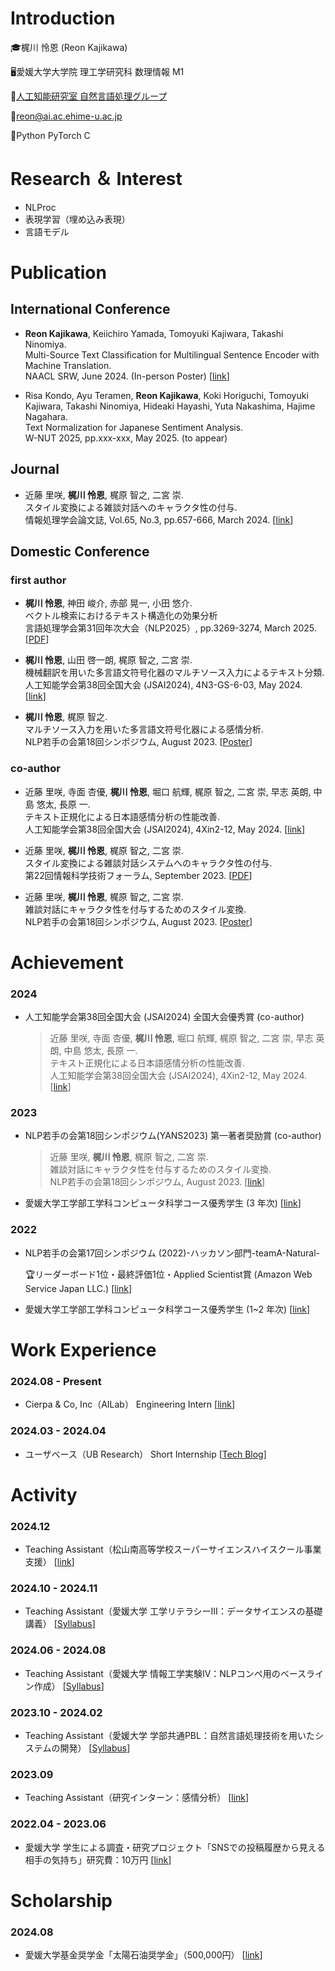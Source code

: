 # Introduction
:mortar_board:梶川 怜恩 (Reon Kajikawa)

🖥️愛媛大学大学院 理工学研究科 数理情報 M1

:microscope:[人工知能研究室 自然言語処理グループ](https://sites.google.com/view/ehime-nlp/)

:postbox:reon@ai.ac.ehime-u.ac.jp

:bug:Python PyTorch C

# Research ＆ Interest
- NLProc
- 表現学習（埋め込み表現）
- 言語モデル

# Publication

## International Conference
- **Reon Kajikawa**, Keiichiro Yamada, Tomoyuki Kajiwara, Takashi Ninomiya. <br>
Multi-Source Text Classification for Multilingual Sentence Encoder with Machine Translation. <br>
NAACL SRW, June 2024. (In-person Poster) [[link](https://aclanthology.org/2024.naacl-srw.24/)]

- Risa Kondo, Ayu Teramen, **Reon Kajikawa**, Koki Horiguchi, Tomoyuki Kajiwara, Takashi Ninomiya, Hideaki Hayashi, Yuta Nakashima, Hajime Nagahara. <br>
Text Normalization for Japanese Sentiment Analysis. <br>
W-NUT 2025, pp.xxx-xxx, May 2025. (to appear)

## Journal
- 近藤 里咲, **梶川 怜恩**, 梶原 智之, 二宮 崇. <br>
スタイル変換による雑談対話へのキャラクタ性の付与. <br>
情報処理学会論文誌, Vol.65, No.3, pp.657-666, March 2024. [[link](https://ipsj.ixsq.nii.ac.jp/ej/?action=pages_view_main&active_action=repository_view_main_item_detail&item_id=233361&item_no=1&page_id=13&block_id=8)]

## Domestic Conference
### first author

- **梶川 怜恩**, 神田 峻介, 赤部 晃一, 小田 悠介. <br>
ベクトル検索におけるテキスト構造化の効果分析 <br>
言語処理学会第31回年次大会（NLP2025）, pp.3269-3274, March 2025. [[PDF](https://www.anlp.jp/proceedings/annual_meeting/2025/pdf_dir/P8-13.pdf)]

- **梶川 怜恩**, 山田 啓一朗, 梶原 智之, 二宮 崇. <br>
機械翻訳を用いた多言語文符号化器のマルチソース入力によるテキスト分類. <br>
人工知能学会第38回全国大会 (JSAI2024), 4N3-GS-6-03, May 2024. [[link](https://www.jstage.jst.go.jp/article/pjsai/JSAI2024/0/JSAI2024_4N3GS603/_article/-char/ja/)] <!-- \[[PDF](URL)\] -->

- **梶川 怜恩**, 梶原 智之. <br>
マルチソース入力を用いた多言語文符号化器による感情分析. <br>
NLP若手の会第18回シンポジウム, August 2023. [[Poster](https://github.com/Lemond-sp/Lemond-sp/blob/main/yans23_poster.pdf)] <!-- \[[PDF](URL)\] -->

### co-author
- 近藤 里咲, 寺面 杏優, **梶川 怜恩**, 堀口 航輝, 梶原 智之, 二宮 崇, 早志 英朗, 中島 悠太, 長原 一. <br>
テキスト正規化による日本語感情分析の性能改善. <br>
人工知能学会第38回全国大会 (JSAI2024), 4Xin2-12, May 2024. [[link](https://www.jstage.jst.go.jp/article/pjsai/JSAI2024/0/JSAI2024_4Xin212/_article/-char/ja/)] <!-- \[[PDF](URL)\] -->

- 近藤 里咲, **梶川 怜恩**, 梶原 智之, 二宮 崇. <br>
スタイル変換による雑談対話システムへのキャラクタ性の付与. <br>
第22回情報科学技術フォーラム, September 2023. [[PDF](https://moguranosenshi.sakura.ne.jp/publications/fit2023-kondo.pdf)] <!-- \[[PDF](URL)\] -->

- 近藤 里咲, **梶川 怜恩**, 梶原 智之, 二宮 崇. <br>
雑談対話にキャラクタ性を付与するためのスタイル変換. <br>
NLP若手の会第18回シンポジウム, August 2023. [[Poster](https://github.com/Lemond-sp/Lemond-sp/blob/main/yans23_poster_kondo.pdf)] <!-- \[[PDF](URL)\] -->

# Achievement
### 2024
- 人工知能学会第38回全国大会 (JSAI2024) 全国大会優秀賞 (co-author)
  
  > 近藤 里咲, 寺面 杏優, **梶川 怜恩**, 堀口 航輝, 梶原 智之, 二宮 崇, 早志 英朗, 中島 悠太, 長原 一. <br>
  > テキスト正規化による日本語感情分析の性能改善. <br>
  > 人工知能学会第38回全国大会 (JSAI2024), 4Xin2-12, May 2024. [[link](https://www.ai-gakkai.or.jp/about/award/jsai_award-conf/)]
  
### 2023
- NLP若手の会第18回シンポジウム(YANS2023) 第一著者奨励賞 (co-author)
  > 近藤 里咲, **梶川 怜恩**, 梶原 智之, 二宮 崇. <br>
  > 雑談対話にキャラクタ性を付与するためのスタイル変換. <br>
  > NLP若手の会第18回シンポジウム, August 2023. [[link](https://yans.anlp.jp/entry/award)]

- 愛媛大学工学部工学科コンピュータ科学コース優秀学生 (3 年次) [[link](https://www.cs.ehime-u.ac.jp/%E5%9C%A8%E5%AD%A6%E7%94%9F%E3%81%AE%E6%96%B9/%E5%84%AA%E7%A7%80%E5%AD%A6%E7%94%9F%E8%A1%A8%E5%BD%B0%E5%88%B6%E5%BA%A6/)]

### 2022
- NLP若手の会第17回シンポジウム (2022)-ハッカソン部門-teamA-Natural-

  :trophy:リーダーボード1位・最終評価1位・Applied Scientist賞 (Amazon Web Service Japan LLC.) [[link](https://yans.anlp.jp/entry/yans2022report)]

- 愛媛大学工学部工学科コンピュータ科学コース優秀学生 (1~2 年次) [[link](https://www.cs.ehime-u.ac.jp/%E5%9C%A8%E5%AD%A6%E7%94%9F%E3%81%AE%E6%96%B9/%E5%84%AA%E7%A7%80%E5%AD%A6%E7%94%9F%E8%A1%A8%E5%BD%B0%E5%88%B6%E5%BA%A6/)]

# Work Experience
### 2024.08 - Present
- Cierpa & Co, Inc（AILab） Engineering Intern [[link](https://herp.careers/v1/cierpa0905/JBaL-xUsJ7gk)]

### 2024.03 - 2024.04
- ユーザベース（UB Research） Short Internship [[Tech Blog](https://tech.uzabase.com/entry/2024/04/02/173958)]

# Activity
### 2024.12
- Teaching Assistant（松山南高等学校スーパーサイエンスハイスクール事業支援） [[link](https://x.com/EhimeNLP/status/1871456957984604492)]

### 2024.10 - 2024.11
- Teaching Assistant（愛媛大学 工学リテラシーⅢ：データサイエンスの基礎講義） [[Syllabus](https://campus.ehime-u.ac.jp/Portal/Public/Syllabus/SyllabusSearchStart.aspx?lct_year=2024&lct_cd=C5001&je_cd=1)]

### 2024.06 - 2024.08
- Teaching Assistant（愛媛大学 情報工学実験Ⅳ：NLPコンペ用のベースライン作成） [[Syllabus](https://campus.ehime-u.ac.jp/Portal/Public/Syllabus/SyllabusSearchStart.aspx?lct_year=2024&lct_cd=B5302&je_cd=1)]

### 2023.10 - 2024.02
- Teaching Assistant（愛媛大学 学部共通PBL：自然言語処理技術を用いたシステムの開発） [[Syllabus](https://campus.ehime-u.ac.jp/Portal/Public/Syllabus/SyllabusSearchStart.aspx?lct_year=2023&lct_cd=25094&je_cd=1)]
### 2023.09
- Teaching Assistant（研究インターン：感情分析） [[link](https://x.com/1sKeiichiro/status/1698184303849680958/photo/1)]

### 2022.04 - 2023.06
- 愛媛大学 学生による調査・研究プロジェクト「SNSでの投稿履歴から見える相手の気持ち」研究費：10万円 [[link](https://www.ehime-u.ac.jp/tp_2200602_epd)]

# Scholarship
### 2024.08
- 愛媛大学基金奨学金「太陽石油奨学金」（500,000円） [[link](https://www.taiyooil.net/news/2024/23-096.html)]
<!--
**Lemond-sp/Lemond-sp** is a ✨ _special_ ✨ repository because its `README.md` (this file) appears on your GitHub profile.
NAACL SRW24 (acceptance rate: 59.7%)
Here are some ideas to get you started:
[![LEON's GitHub stats](https://github-readme-stats.vercel.app/api?username=Lemond-sp&theme=vue-dark&show_icons=true)](https://github.com/Lemond-sp/)

[![Top Langs](https://github-readme-stats.vercel.app/api/top-langs/?username=Lemond-sp&theme=vue-dark&show_icons=true&layout=compact)](https://github.com/Lemond-sp/)
[![Twitter: kLeon496](https://img.shields.io/twitter/follow/kLeon496?style=social)](https://twitter.com/kLeon496)
- 🔭 こんに
- 🌱 I’m currently learning ...
- 👯 I’m looking to collaborate on ...a
- 🤔 I’m looking for help with ...
- 💬 Ask me about ...
- 📫 How to reach me: ...
- 😄 Pronouns: ...
- ⚡ Fun fact: ...
-->
